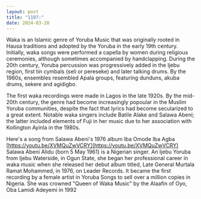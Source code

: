 ```yaml
---
layout: post
title: "1197:"
date: 2024-03-28
---
```


Waka is an Islamic genre of Yoruba Music that was originally rooted in Hausa traditions and adopted by the Yoruba in the early 19th century. Initially, waka songs were performed a capella by women during religious ceremonies, although sometimes accompanied by handclapping. During the 20th century, Yoruba percussion was progressively added in the Ijebu region, first tin cymbals (seli or pereseke) and later talking drums. By the 1960s, ensembles resembled Apala groups, featuring dunduns, akuba drums, sekere and agidigbo.

The first waka recordings were made in Lagos in the late 1920s. By the mid-20th century, the genre had become increasingly popoular in the Muslim Yoruba communities, despite the fact that lyrics had become secularized to a great extent. Notable waka singers include Batile Alake and Salawa Abeni; the latter included elements of Fuji in her music due to her association with Kollington Ayinla in the 1980s.

Here's a song from Salawa Abeni's 1976 album Iba Omode Iba Agba  
[https://youtu.be/XVMQuZwVCRY](https://youtu.be/XVMQuZwVCRY)  
Salawa Abeni Alidu (born 5 May 1961\) is a Nigerian singer. An Ijebu Yoruba from Ijebu Waterside, in Ogun State, she began her professional career in waka music when she released her debut album titled, Late General Murtala Ramat Mohammed, in 1976, on Leader Records. It became the first recording by a female artist in Yoruba Songs to sell over a million copies in Nigeria. She was crowned "Queen of Waka Music" by the Alaafin of Oyo, Oba Lamidi Adeyemi in 1992
